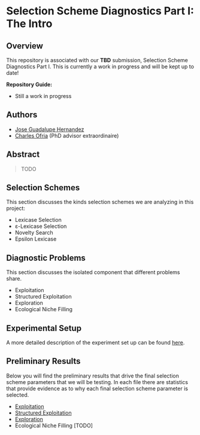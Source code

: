 # Selection Scheme Diagnostics Part I: The Intro

## Overview

This repository is associated with our **TBD** submission, Selection Scheme Diagnostics Part I. This is currently a work in progress and will be kept up to date!

**Repository Guide:**
- Still a work in progress

## Authors

- [Jose Guadalupe Hernandez](https://jgh9094.github.io/)
- [Charles Ofria](http://ofria.com) (PhD advisor extraordinaire)

## Abstract

> TODO

## Selection Schemes

This section discusses the kinds selection schemes we are analyzing in this project:

- Lexicase Selection
- ε-Lexicase Selection
- Novelty Search
- Epsilon Lexicase

## Diagnostic Problems
This section discusses the isolated component that different problems share.

- Exploitation
- Structured Exploitation
- Exploration
- Ecological Niche Filling

## Experimental Setup

A more detailed description of the experiment set up can be found [here](https://jgh9094.github.io/Selection-Scheme-Diagnotics-Part-I/Descriptions/experiment_setup.html).

## Preliminary Results

Below you will find the preliminary results that drive the final selection scheme parameters that we will be testing.
In each file there are statistics that provide evidence as to why each final selection scheme parameter is selected.

- [Exploitation](https://jgh9094.github.io/Selection-Scheme-Diagnotics-Part-I/Descriptions/stats-prelim-exploitation.html)
- [Structured Exploitation](https://jgh9094.github.io/Selection-Scheme-Diagnotics-Part-I/Descriptions/stats-prelim-struct-exploitation.html)
- [Exploration](https://jgh9094.github.io/Selection-Scheme-Diagnotics-Part-I/Descriptions/stats-prelim-exploration.html)
- Ecological Niche Filling [TODO]